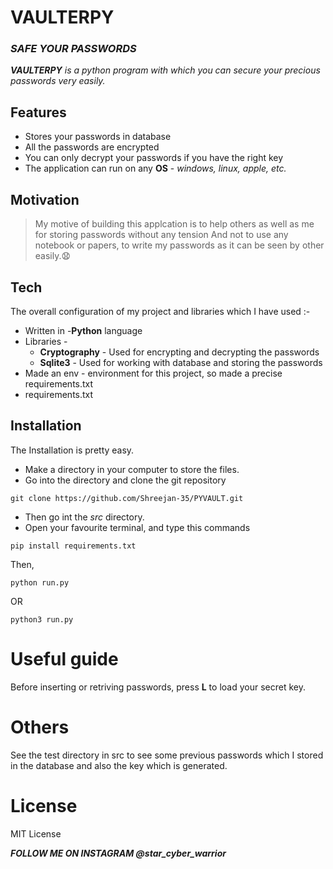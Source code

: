 # **VAULTERPY**
### _SAFE YOUR PASSWORDS_

***VAULTERPY** is a python program with which you can secure your precious passwords very easily.*

## Features
- Stores your passwords in database
- All the passwords are encrypted 
- You can only decrypt your passwords if you have the right key
- The application can run on any **OS** - *windows, linux, apple, etc.*

## Motivation
> My motive of building this applcation
> is to help others as well as me
> for storing passwords without any tension 
> And not to use any notebook or papers,
> to write my passwords as it can be seen by other easily.😧

## Tech
The overall configuration of my project and libraries which I have used :-

- Written in -**Python** language
- Libraries - 
    - **Cryptography** - Used for encrypting and decrypting the passwords
    - **Sqlite3** - Used for working with database and storing the passwords
- Made an env - environment for this project, so made a precise requirements.txt
- requirements.txt

## Installation
The Installation is pretty easy.
- Make a directory in your computer to store the files.
- Go into the directory and clone the git repository
```
git clone https://github.com/Shreejan-35/PYVAULT.git
```
- Then go int the *src* directory.
- Open your favourite terminal, and type this commands
```
pip install requirements.txt
```
Then,
```
python run.py
```
OR
```
python3 run.py
```

# Useful guide
Before inserting or retriving passwords, press **L** to load your secret key.

# Others
See the test directory in src to see some previous passwords which I stored in the database and also the key which is generated.

# License
MIT License

***FOLLOW ME ON INSTAGRAM @star_cyber_warrior***
